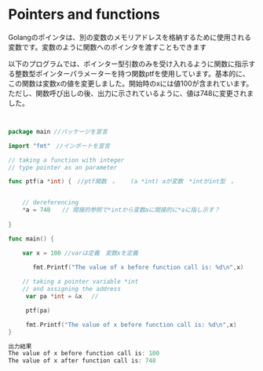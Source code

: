 # Pointers and functions

Golangのポインタは、別の変数のメモリアドレスを格納するために使用される変数です。変数のように関数へのポインタを渡すこともできます<br>

以下のプログラムでは、ポインター型引数のみを受け入れるように関数に指示する整数型ポインターパラメーターを持つ関数ptfを使用しています。基本的に、この関数は変数xの値を変更しました。開始時のxには値100が含まれています。ただし、関数呼び出しの後、出力に示されているように、値は748に変更されました。<br>



```go


package main //パッケージを宣言

import "fmt"　//インポートを宣言

// taking a function with integer
// type pointer as an parameter

func ptf(a *int) {　//ptf関数　。　　 (a *int) aが変数　*intがint型　。


    // dereferencing　
    *a = 748　　// 間接的参照で*intから変数aに間接的に*aに指し示す？　
    
}

func main() {

    var x = 100 //varは定義　変数xを定義

       fmt.Printf("The value of x before function call is: %d\n",x)
    
    // taking a pointer variable *int
    // and assigning the address 
     var pa *int = &x　 //

     ptf(pa)

     fmt.Printf("The value of x before function call is: %d\n",x)
}

出力結果
The value of x before function call is: 100
The value of x after function call is: 748
```
